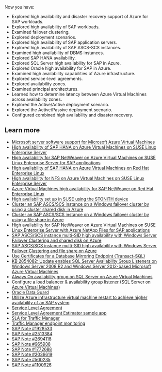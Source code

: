 Now you have:

- Explored high availability and disaster recovery support of Azure for SAP workloads.
- Explored high availability of SAP workloads.
- Examined failover clustering.
- Explored deployment scenarios.
- Explored high availability of SAP application servers.
- Explored high availability of SAP ASCS-SCS instances.
- Examined high availability of DBMS instances.
- Explored SAP HANA availability.
- Explored SQL Server high availability for SAP in Azure.
- Explored Oracle high availability for SAP in Azure.
- Examined high availability capabilities of Azure infrastructure.
- Explored service-level agreements.
- Explored availability zones.
- Examined principal architectures.
- Learned how to determine latency between Azure Virtual Machines across availability zones.
- Explored the Active/Active deployment scenario.
- Explored the Active/Passive deployment scenario.
- Configured combined high availability and disaster recovery.

## Learn more

- [Microsoft server software support for Microsoft Azure Virtual Machines](https://support.microsoft.com/help/2721672/microsoft-server-software-support-for-microsoft-azure-virtual-machines)
- [High availability of SAP HANA on Azure Virtual Machines on SUSE Linux Enterprise Server](/azure/virtual-machines/workloads/sap/sap-hana-high-availability)
- [High availability for SAP NetWeaver on Azure Virtual Machines on SUSE Linux Enterprise Server for SAP applications](/azure/virtual-machines/workloads/sap/high-availability-guide-suse)
- [High availability of SAP HANA on Azure Virtual Machines on Red Hat Enterprise Linux](/azure/virtual-machines/workloads/sap/sap-hana-high-availability-rhel)
- [High availability for NFS on Azure Virtual Machines on SUSE Linux Enterprise Server](/azure/virtual-machines/workloads/sap/high-availability-guide-suse-nfs)
- [Azure Virtual Machines high availability for SAP NetWeaver on Red Hat Enterprise Linux](/azure/virtual-machines/workloads/sap/high-availability-guide-rhel)
- [High availability set up in SUSE using the STONITH device](/azure/virtual-machines/workloads/sap/ha-setup-with-stonith)
- [Cluster an SAP ASCS/SCS instance on a Windows failover cluster by using a cluster shared disk in Azure](/azure/virtual-machines/workloads/sap/sap-high-availability-guide-wsfc-shared-disk)
- [Cluster an SAP ASCS/SCS instance on a Windows failover cluster by using a file share in Azure](/azure/virtual-machines/workloads/sap/sap-high-availability-guide-wsfc-file-share)
- [High availability for SAP NetWeaver on Azure Virtual Machines on SUSE Linux Enterprise Server with Azure NetApp Files for SAP applications](/azure/virtual-machines/workloads/sap/high-availability-guide-suse-netapp-files)
- [SAP ASCS/SCS instance multi-SID high availability with Windows Server Failover Clustering and shared disk on Azure](/azure/virtual-machines/workloads/sap/sap-ascs-ha-multi-sid-wsfc-shared-disk)
- [SAP ASCS/SCS instance multi-SID high availability with Windows Server Failover Clustering and file share on Azure](/azure/virtual-machines/workloads/sap/sap-ascs-ha-multi-sid-wsfc-file-share)
- [Use Certificates for a Database Mirroring Endpoint (Transact-SQL)](/sql/database-engine/database-mirroring/use-certificates-for-a-database-mirroring-endpoint-transact-sql)
- [KB 2854082: Update enables SQL Server Availability Group Listeners on Windows Server 2008 R2 and Windows Server 2012-based Microsoft Azure Virtual Machines](https://support.microsoft.com/kb/2854082)
- [Always On availability group on SQL Server on Azure Virtual Machines](/azure/azure-sql/virtual-machines/windows/availability-group-overview)
- [Configure a load balancer &amp; availability group listener (SQL Server on Azure Virtual Machines)](/azure/azure-sql/virtual-machines/windows/availability-group-load-balancer-portal-configure)
- [Oracle Data Guard](https://docs.oracle.com/en/database/oracle/oracle-database/19/sbydb/preface.html#GUID-B6209E95-9DA8-4D37-9BAD-3F000C7E3590)
- [Utilize Azure infrastructure virtual machine restart to achieve higher availability of an SAP system](/azure/virtual-machines/workloads/sap/sap-higher-availability-architecture-scenarios)
- [Service Level Agreement](https://azure.microsoft.com/support/legal/sla/)
- [Service Level Agreement Estimator sample app](https://github.com/mspnp/samples/tree/master/Reliability/SLAEstimator)
- [SLA for Traffic Manager](https://azure.microsoft.com/support/legal/sla/traffic-manager/v1_0/)
- [Traffic Manager endpoint monitoring](/azure/traffic-manager/traffic-manager-monitoring)
- [SAP Note \#1928533](https://me.sap.com/notes/1928533)
- [SAP Note \#2513384](https://me.sap.com/notes/2513384)
- [SAP Note \#2694118](https://me.sap.com/notes/2694118)
- [SAP Note \#965908](https://me.sap.com/notes/965908)
- [SAP Note \#1772688](https://me.sap.com/notes/1772688)
- [SAP Note \#2039619](https://me.sap.com/notes/2039619)
- [SAP Note \#500235](https://me.sap.com/notes/500235)
- [SAP Note \#1100926](https://me.sap.com/notes/1100926)
